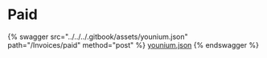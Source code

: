 # Paid

{% swagger src="../../../.gitbook/assets/younium.json" path="/Invoices/paid" method="post" %}
[younium.json](../../../.gitbook/assets/younium.json)
{% endswagger %}

